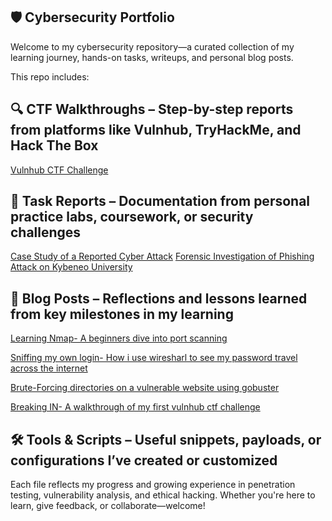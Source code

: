 
## 🛡️ Cybersecurity Portfolio
Welcome to my cybersecurity repository—a curated collection of my learning journey, hands-on tasks, writeups, and personal blog posts.

This repo includes:

## 🔍 CTF Walkthroughs – Step-by-step reports from platforms like Vulnhub, TryHackMe, and Hack The Box
[Vulnhub CTF Challenge](https://github.com/estheresom17/CyberSecurity-Projects/blob/main/VULNHUB%20CTF%20DOCUMENTATION.pdf)

## 📄 Task Reports – Documentation from personal practice labs, coursework, or security challenges
[Case Study of a Reported Cyber Attack](https://github.com/estheresom17/CyberSecurity-Projects/blob/main/Case%20Study%20of%20a%20reported%20Cyber-Attack.pdf)
[Forensic Investigation of Phishing Attack on Kybeneo University](https://github.com/estheresom17/CyberSecurity-Projects/blob/main/Forensic%20Investigation%20of%20a%20Phishing%20Attack%20on%20Kybereo%20University.pdf)

## 📝 Blog Posts – Reflections and lessons learned from key milestones in my learning
[Learning Nmap- A beginners dive into port scanning](https://medium.com/@estheresom17/learning-nmap-a-beginners-dive-into-port-scanning-be55a67f9455?source=user_profile_page---------0-------------b9f0cdb794cb----------------------)

[Sniffing my own login- How i use wiresharl to see my password travel across the internet](https://medium.com/@estheresom17/%EF%B8%8F-%EF%B8%8F-sniffing-my-own-login-how-i-used-wireshark-to-see-my-password-travel-across-the-internet-bf0ba668b1ad?source=user_profile_page---------2-------------b9f0cdb794cb----------------------)

[Brute-Forcing directories on a vulnerable website using gobuster](https://medium.com/@estheresom17/%EF%B8%8F-%EF%B8%8F-brute-forcing-directories-on-a-vulnerable-website-using-gobuster-f40337489072?source=user_profile_page---------3-------------b9f0cdb794cb----------------------)

[Breaking IN- A walkthrough of my first vulnhub ctf challenge](https://medium.com/@estheresom17/%EF%B8%8F-breaking-in-a-walkthrough-of-my-first-vulnhub-ctf-challenge-a63318861f37?source=user_profile_page---------1-------------b9f0cdb794cb----------------------)



## 🛠️ Tools & Scripts – Useful snippets, payloads, or configurations I’ve created or customized

Each file reflects my progress and growing experience in penetration testing, vulnerability analysis, and ethical hacking. Whether you're here to learn, give feedback, or collaborate—welcome!
